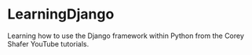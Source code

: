 # LearningDjango
Learning how to use the Django framework within Python from the Corey Shafer YouTube tutorials.
